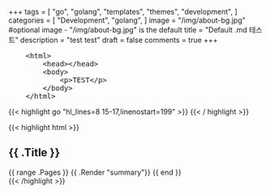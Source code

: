 +++
tags = [
    "go",
    "golang",
    "templates",
    "themes",
    "development",
]
categories = [
    "Development",
    "golang",
]
image = "/img/about-bg.jpg" #optional image - "/img/about-bg.jpg" is the default
title = "Default .md 테스트"
description = "test test"
draft = false
comments = true
+++
<pre>
    &lt;html&gt;
        &lt;head&gt;&lt;/head&gt;
        &lt;body&gt;
            &lt;p&gt;TEST&lt;/p&gt;
        &lt;/body&gt;
    &lt;/html&gt;
</pre>

{{< highlight go "hl_lines=8 15-17,linenostart=199" >}}
    <html>
        <head></head>
        <body></body>
        <script>
            var test = document.getElementById("thisId");
            test.style.display = "none";
            $(".test").css({"width":"100%","opacity":"0.5"});
        </script>
    </html>
{{< / highlight >}}

{{< highlight html >}}
<section id="main">
  <div>
    <h1 id="title">{{ .Title }}</h1>
    {{ range .Pages }}
      {{ .Render "summary"}}
    {{ end }}
  </div>
</section>
{{< /highlight >}}